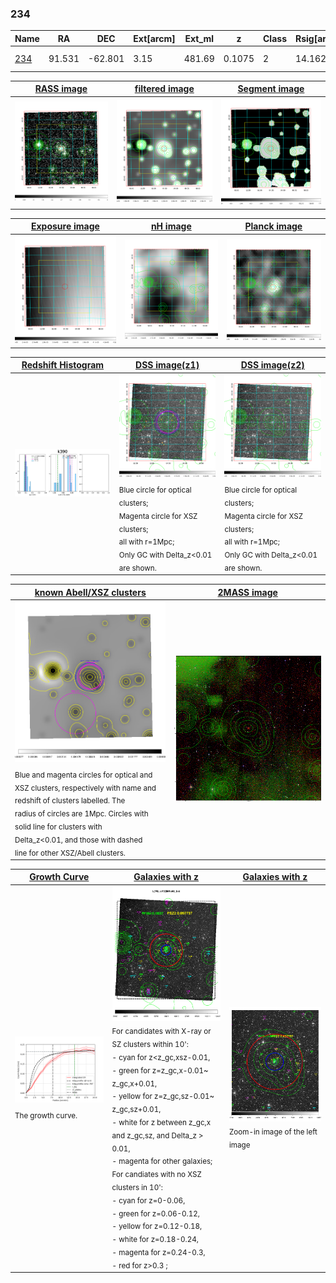 <div STYLE="page-break-after: always;"></div>

### 234

|Name          |RA          |DEC      | Ext[arcm] | Ext_ml | z    | Class| Rsig[arcmin] | CRsig[c/s] | CR500[c/s] | R500[Mpc] |L500[erg/s]|F500[erg/s/cm^2]| M500[Msun]|Tx[keV]|beta|GC(XSZ,Delta_z<0.01)| GC(OPT,Delta_z<0.01)|GC|alias|
|--------------|------------|------------|---|---|-----------|--------|------|------|----|----|----|----|----|----|----|----|----|----|---|
|[234](script/234.md)     | 91.531       | -62.801       | 3.15    | 481.69   | 0.1075 | 2   | 14.162 |0.215 |0.200 |0.925 |1.090e+44 |3.685e-12 |2.500e+14 |3.897 |0.802 |Tar, |A, |Tar, A, |k390|

|[RASS image](../image/234/234_img.pdf)|[filtered image](../image/234/234_fil.pdf)|[Segment image](../image/234/234_seg.pdf)|
|-------------------|--------------------|-------------------|
| <img src="../image/234/234_img.png" width="300">  | <img src="../image/234/234_fil.png" width="300">   | <img src="../image/234/234_seg.png" width="300">  |

|[Exposure image](../image/234/234_mex.pdf)| [nH image](../image/234/234_nh.pdf)| [Planck image](../image/234/234_p.pdf)|
|-------------------|--------------------|-------------------|
|<img src="../image/234/234_mex.png" width="300">   | <img src="../image/234/234_nh.png" width="300">    | <img src="../image/234/234_p.png" width="300"> |

|[Redshift Histogram](../image/234/234_zg.pdf) | [DSS image(z1)](../image/234/234_dss_z1.pdf)      |  [DSS image(z2)](../image/234/234_dss_z2.pdf)    |
|-------------------|--------------------|-------------------|
|<img src="../image/234/234_zg.png" width="300"> |<img src="../image/234/234_dss_z1.png" width="300"> <sub><br>Blue circle for optical clusters; <br>Magenta circle for XSZ clusters; <br>all with r=1Mpc; <br>Only GC with Delta_z<0.01 are shown. </sub>| <img src="../image/234/234_dss_z2.png" width="300"><sub><br>Blue circle for optical clusters; <br>Magenta circle for XSZ clusters; <br>all with r=1Mpc; <br>Only GC with Delta_z<0.01 are shown. </sub> |

|[known Abell/XSZ clusters](../image/234/234_m.pdf) | [2MASS image](../image/234/234_2mass.pdf)      |
|-------------------|-------------------|
|<img src=../image/234/234_m.png width="300"> <sub><br>Blue and magenta circles for optical and <br>XSZ clusters, respectively with name and <br>redshift of clusters labelled. The <br>radius of circles are 1Mpc. Circles with <br>solid line for clusters with <br>Delta_z<0.01, and those with dashed <br>line for other XSZ/Abell clusters.        </sub>|<img src="../image/234/234_2mass.png" width="300">  |

|[Growth Curve](../image/234/234_gca_all.png) |[Galaxies with z](../image/234/234_opt_ned.pdf) |[Galaxies with z](../image/234/234_opt_ned_zoom.pdf) |
|-------------------|-------------------|-------------------|
| <img src="../image/234/234_gca_all.png" width="300"> <sub><br>The growth curve.</sub>| <img src=../image/234/234_opt_ned.png width="300"> <br><sub> For candidates with X-ray or SZ clusters within 10': <br> - cyan for z<z_gc,xsz-0.01, <br> - green for z=z_gc,x-0.01~ z_gc,x+0.01, <br> - yellow for z=z_gc,sz-0.01~ z_gc,sz+0.01, <br> - white for z between z_gc,x and z_gc,sz, and Delta_z > 0.01, <br> - magenta for other galaxies; <br>For candiates with no XSZ clusters in 10': <br> - cyan for z=0-0.06, <br> - green for z=0.06-0.12, <br> - yellow for z=0.12-0.18, <br> - white for z=0.18-0.24, <br> - magenta for z=0.24-0.3, <br> - red for z>0.3 ;  </sub>|<img src=../image/234/234_opt_ned_zoom.png width="300">  <br><sub> Zoom-in image of the left image</sub>|




